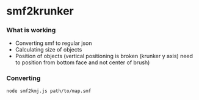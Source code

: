 # smf2krunker

### What is working
* Converting smf to regular json
* Calculating size of objects
* Position of objects (vertical positioning is broken (krunker y axis) need to position from bottom face and not center of brush)

### Converting
```node smf2kmj.js path/to/map.smf```
